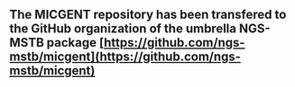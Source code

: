 ## The MICGENT repository has been transfered to the GitHub organization of the umbrella NGS-MSTB package [https://github.com/ngs-mstb/micgent](https://github.com/ngs-mstb/micgent)

